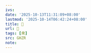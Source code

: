 ```yaml
---
ivs:
date: '2025-10-13T11:31:09+08:00'
lastmod: '2025-10-14T06:42:24+08:00'
title: 󰨝
url: 󰨝
tags: [衆]
src: GHZR
note:
---
```

